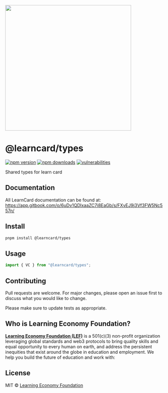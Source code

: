 [<img src="https://user-images.githubusercontent.com/2185016/176284693-4ca14052-d067-4ea5-b170-c6cd2594ee23.png" width="400"/>](image.png)
# @learncard/types
[![npm version](https://img.shields.io/npm/v/@learncard/types)](https://www.npmjs.com/package/@learncard/types)
[![npm downloads](https://img.shields.io/npm/dw/@learncard/types)](https://www.npmjs.com/package/@learncard/types)
[![vulnerabilities](https://img.shields.io/snyk/vulnerabilities/npm/@learncard/types)](https://www.npmjs.com/package/@learncard/types)

Shared types for learn card

## Documentation
All LearnCard documentation can be found at:
https://app.gitbook.com/o/6uDv1QDlxaaZC7i8EaGb/s/FXvEJ9j3Vf3FW5Nc557n/

## Install

```bash
pnpm install @learncard/types
```

## Usage

```js
import { VC } from "@learncard/types";
```


## Contributing
Pull requests are welcome. For major changes, please open an issue first to discuss what you would like to change.

Please make sure to update tests as appropriate.

## Who is Learning Economy Foundation?

**[Learning Economy Foundation (LEF)](https://www.learningeconomy.io)** is a 501(c)(3) non-profit organization leveraging global standards and web3 protocols to bring quality skills and equal opportunity to every human on earth, and address the persistent inequities that exist around the globe in education and employment. We help you build the future of education and work with:


## License

MIT © [Learning Economy Foundation](https://github.com/Learning-Economy-Foundation)

